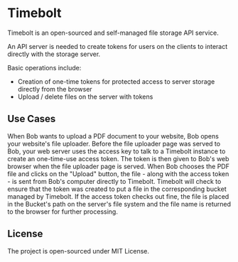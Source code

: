 # Timebolt

Timebolt is an open-sourced and self-managed file storage API service.

An API server is needed to create tokens for users on the clients to interact directly with the storage server.

Basic operations include:

  - Creation of one-time tokens for protected access to server storage directly from the browser
  - Upload / delete files on the server with tokens

## Use Cases

When Bob wants to upload a PDF document to your website, Bob opens your website's file uploader. Before the file uploader page was served to Bob,
your web server uses the access key to talk to a Timebolt instance to create an one-time-use access token. The token is then given to Bob's web browser
when the file uploader page is served. When Bob chooses the PDF file and clicks on the "Upload" button, the file - along with the access token - is sent from
Bob's computer directly to Timebolt. Timebolt will check to ensure that the token was created to put a file in the corresponding bucket managed by Timebolt. If
the access token checks out fine, the file is placed in the Bucket's path on the server's file system and the file name is returned to the browser for further processing.

## License

The project is open-sourced under MIT License.
